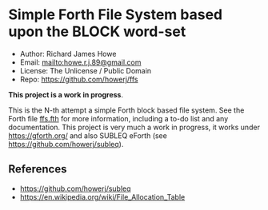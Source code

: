 # Simple Forth File System based upon the BLOCK word-set

* Author: Richard James Howe
* Email: <mailto:howe.r.j.89@gmail.com>
* License: The Unlicense / Public Domain
* Repo: <https://github.com/howerj/ffs>

**This project is a work in progress**.

This is the N-th attempt a simple Forth block based file system. See the Forth
file [ffs.fth][] for more information, including a to-do list and any
documentation. This project is very much a work in progress, it works under
<https://gforth.org/> and also SUBLEQ eForth (see <https://github.com/howerj/subleq>).

## References

* <https://github.com/howerj/subleq>
* <https://en.wikipedia.org/wiki/File_Allocation_Table>

[ffs.fth]: ffs.fth
